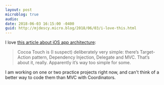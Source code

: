 ```yaml
---
layout: post
microblog: true
audio: 
date: 2018-06-03 16:15:00 -0400
guid: http://mjdescy.micro.blog/2018/06/03/i-love-this.html
---
```

I love [this article about iOS app architecture](http://aplus.rs/2017/much-ado-about-ios-app-architecture/):  

> Cocoa Touch is (I suspect) deliberately very simple: there’s Target-Action pattern, Dependency Injection, Delegate and MVC. That’s about it, really. Apparently it’s way too simple for some.

I am working on one or two practice projects right now, and can't think of a better way to code them than MVC with Coordinators.

